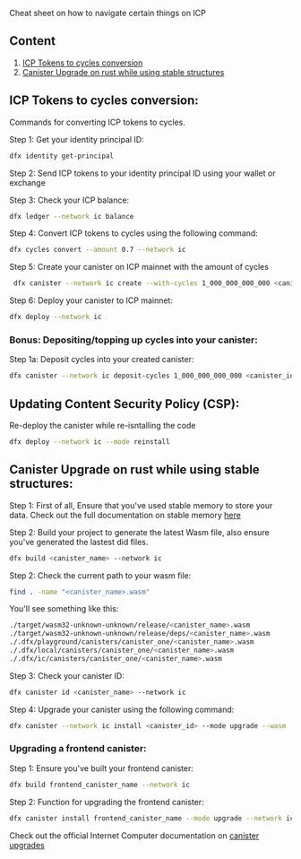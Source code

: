 Cheat sheet on how to navigate certain things on ICP

## Content 
1. [ICP Tokens to cycles conversion](https://github.com/Stephen-Kimoi/ICP-to-do-examples/blob/main/CHEATSHEAT.md#icp-tokens-to-cycles-conversion) 
2. [Canister Upgrade on rust while using stable structures](https://github.com/Stephen-Kimoi/ICP-to-do-examples/blob/main/CHEATSHEAT.md#canister-upgrade-on-rust-while-using-stable-structures)
<!-- 2. Updating Content Security Policy (CSP) -->
<!-- 3. Things to note about pre-upgrade and post-upgrade hooks, how to utilize them with stable memory  -->

## ICP Tokens to cycles conversion: 
Commands for converting ICP tokens to cycles.

Step 1: Get your identity principal ID: 
```bash 
dfx identity get-principal  
``` 

Step 2: Send ICP tokens to your identity principal ID using your wallet or exchange 

Step 3: Check your ICP balance: 
```bash
dfx ledger --network ic balance
```

Step 4: Convert ICP tokens to cycles using the following command:
```bash
dfx cycles convert --amount 0.7 --network ic
```

Step 5: Create your canister on ICP mainnet with the amount of cycles 
```bash 
 dfx canister --network ic create --with-cycles 1_000_000_000_000 <canister_name> 
```

Step 6: Deploy your canister to ICP mainnet:
```bash
dfx deploy --network ic
```

### Bonus: Depositing/topping up cycles into your canister:
Step 1a: Deposit cycles into your created canister: 
```bash
dfx canister --network ic deposit-cycles 1_000_000_000_000 <canister_id>
```

## Updating Content Security Policy (CSP):

Re-deploy the canister while re-isntalling the code 
```bash
dfx deploy --network ic --mode reinstall 
```

## Canister Upgrade on rust while using stable structures:

Step 1: First of all, Ensure that you've used stable memory to store your data. Check out the full documentation on stable memory [here](https://github.com/seniorjoinu/ic-stable-memory) 

Step 2: Build your project to generate the latest Wasm file, also ensure you've generated the lastest did files. 
```bash
dfx build <canister_name> --network ic
```

Step 2: Check the current path to your wasm file: 
```bash
find . -name "<canister_name>.wasm" 
```

You'll see something like this:
```bash
./target/wasm32-unknown-unknown/release/<canister_name>.wasm
./target/wasm32-unknown-unknown/release/deps/<canister_name>.wasm
./.dfx/playground/canisters/canister_one/<canister_name>.wasm
./.dfx/local/canisters/canister_one/<canister_name>.wasm
./.dfx/ic/canisters/canister_one/<canister_name>.wasm
```

Step 3: Check your canister ID:
```bash
dfx canister id <canister_name> --network ic  
```

Step 4: Upgrade your canister using the following command:
```bash
dfx canister --network ic install <canister_id> --mode upgrade --wasm .dfx/ic/canisters/<canister_name>/<canister_name>.wasm
```
### Upgrading a frontend canister:
Step 1: Ensure you've built your frontend canister:
```bash
dfx build frontend_canister_name --network ic  
```
Step 2: Function for upgrading the frontend canister: 
```bash 
dfx canister install frontend_canister_name --mode upgrade --network ic
```

Check out the official Internet Computer documentation on [canister upgrades](https://internetcomputer.org/docs/current/tutorials/developer-journey/level-2/2.1-storage-persistence#upgrading-canisters)